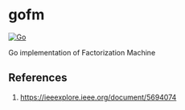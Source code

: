 # gofm

[![Go](https://github.com/sdual/gofm/actions/workflows/go.yml/badge.svg)](https://github.com/sdual/gofm/actions/workflows/go.yml)

Go implementation of Factorization Machine

## References
1. https://ieeexplore.ieee.org/document/5694074
